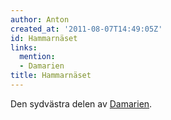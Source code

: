 ```yaml
---
author: Anton
created_at: '2011-08-07T14:49:05Z'
id: Hammarnäset
links:
  mention:
  - Damarien
title: Hammarnäset
---
```


Den sydvästra delen av [Damarien].

  [Damarien]: Damarien
